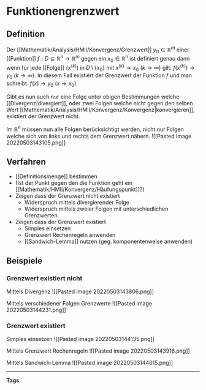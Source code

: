 # Funktionengrenzwert

## Definition

Der [[Mathematik/Analysis/HMII/Konvergenz/Grenzwert]] $y_{0} \in \mathbb{R}^m$ einer [[Funktion]] $f: D \subseteq \mathbb{R}^{n} \to \mathbb{R}^m$ gegen ein $x_{0}\in \mathbb{R}^n$ ist definiert genau dann wenn für jede [[Folge]] $(x^{(k)})$ in $D \setminus \{x_0\}$ mit $x^{(k)} \to x_{0}$ $(k \to \infty)$ gilt: $f(x^{(k)}) \to y_{0}$ $(k\to\infty)$.
In diesem Fall existiert der Grenzwert der Funktion $f$ und man schreibt: $f(x) \to y_{0}$ $(x \to x_{0})$.

Gibt es nun auch nur eine Folge unter obigen Bestimmungen welche [[Divergenz|divergiert]], oder zwei Folgen welche nicht gegen den selben Wert [[Mathematik/Analysis/HMII/Konvergenz/Konvergenz|konvergieren]], existiert der Grenzwert nicht.

Im $\mathbb{R}^n$ müssen nun alle Folgen berücksichtigt werden, nicht nur Folgen welche sich von links und rechts dem Grenzwert nähern.
![[Pasted image 20220503143105.png]]

## Verfahren

- [[Definitionsmenge]] bestimmen
- (Ist der Punkt gegen den die Funktion geht ein [[Mathematik/HMII/Konvergenz/Häufungspunkt]]?)
- Zeigen dass der Grenzwert nicht existiert
  - Widerspruch mittels divergierender Folge
  - Widerspruch mittels zweier Folgen mit unterschiedlichen Grenzwerten
- Zeigen dass der Grenzwert existiert
  - Simples einsetzen
  - Grenzwert Rechenregeln anwenden
  - [[Sandwich-Lemma]] nutzen (geg. komponentenweise anwenden)

## Beispiele

### Grenzwert existiert nicht

Mittels Divergenz
![[Pasted image 20220503143806.png]]

Mittels verschiedener Folgen Grenzwerte
![[Pasted image 20220503144231.png]]

### Grenzwert existiert

Simples einsetzen
![[Pasted image 20220503144135.png]]

Mittels Grenzwert Rechenregeln
![[Pasted image 20220503143916.png]]

Mittels Sandwich-Lemma
![[Pasted image 20220503144015.png]]

---

**Tags**:
